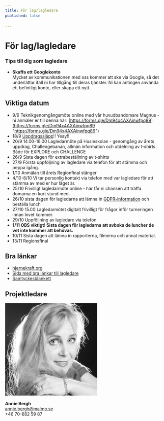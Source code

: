 ```yaml
---
title: För lag/lagledare
published: false

---
```

# För lag/lagledare

### Tips till dig som lagledare

* **Skaffa ett Googlekonto**  
  Mycket av kommunikationen med oss kommer att ske via Google, så det underlättar ifall ni har tillgång till deras tjänster. Ni kan antingen använda ett befintligt konto, eller skapa ett nytt.

## Viktiga datum

* 9/9 Teknikgenomgångsmöte online med vår huvudbandomare Magnus - ni anmäler er till denna här: [https://forms.gle/Dm94x4AXAinwfpq89](https://forms.gle/Dm94x4AXAinwfpq89 "https://forms.gle/Dm94x4AXAinwfpq89")
* 18/9 [Uppdragssläpp](https://hjernekraft.org/challenge/for-lag/oppdrag)!! Yeay!!
* 20/9 14.00-16.00 Lagledarmöte på Husieskolan - genomgång av årets uppdrag, Challengebanan, allmän information och utdelning av t-shirts. Både för EXPLORE och CHALLENGE
* 26/9 Sista dagen för extrabeställning av t-shirts
* 27/9 Första uppföljning av lagledare via telefon för att stämma och peppa igång.
* 1/10 Anmälan till årets Regionfinal stänger
* 4/10-8/10 Vi tar personlig kontakt via telefon med var lagledare för att stämma av med er hur läget är.
* 25/10 Frivilligt lagledarmöte online - här får ni chansen att träffa domarna en kort stund med.
* 26/10 sista dagen för lagledarna att lämna in [GDPR-information](https://hjernekraft.org/media/dokumenter/samtykkeerklaring/se-samtyckesblankett-2021.pdf) och beställa lunch
* 27/10 15.00 Lagledarmötet digitalt frivilligt för frågor inför turneringen innan lovet kommer.
* 29/10 Uppföljning av lagledare via telefon
* **1/11 OBS viktigt! Sista dagen för lagledarna att avboka de luncher de vet inte kommer att behövas.**
* 10/11 Sista dagen att lämna in rapporterna, filmerna och annat material.
* 13/11 Regionsfinal

## Bra länkar

* [hjernekraft.org](hjernekraft.org)
* [Sida med bra länkar till lagledare](https://hjernekraft.org/challenge/for-veiledere/ressurser?lang=se "Sida med bra länkar till lagledare")
* [Samtyckesblankett](https://hjernekraft.org/media/dokumenter/samtykkeerklaring/se-samtyckesblankett-2021.pdf)

## Projektledare

![](/uploads/annie-bergh_avatar.jpg)

**Annie Bergh**  
annie.bergh@malmo.se  
\+46 70-882 59 87